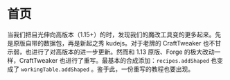 # 首页

当我们把目光伸向高版本（1.15+）的时，发现我们的魔改工具变的更多起来。先是原版自带的数据包，再是新起之秀 kudejs。对于老牌的 CraftTweaker 也不甘示弱，也进行了对高版本的进一步更新。然而和 1.13 原版、Forge 的极大改动一样，CraftTweaker 也进行了重写。最基本的合成添加：`recipes.addShaped` 也变成了 `workingTable.addShaped` 。鉴于此，一份重写的教程也要出现。

